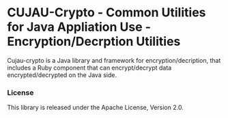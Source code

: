 # CUJAU-Crypto - Common Utilities for Java Appliation Use - Encryption/Decrption Utilities

Cujau-crypto is a Java library and framework for encryption/decription, that includes a Ruby component that can encrypt/decrypt data encrypted/decrypted on the Java side.

### License

This library is released under the Apache License, Version 2.0.

